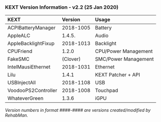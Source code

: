 ### KEXT Version Information - v2.2 (25 Jan 2020)

| KEXT                    | Version   | Usage                |
|:------------------------|:----------|:---------------------|
| ACPIBatteryManager      | 2018-1005 | Battery              |
| AppleALC                | 1.4.5.    | Audio                |
| AppleBacklightFixup     | 2018-1013 | Backlight            |
| CPUFriend               | 1.2.0     | CPU/Power Management |
| FakeSMC                 | (Clover)  | SMC/Power Management |
| IntelMausiEthernet      | 2018-1031 | Ethernet             |
| Lilu                    | 1.4.1     | KEXT Patcher + API   |
| USBInjectAll            | 2018-1108 | USB                  |
| VoodooPS2Controller     | 2018-1008 | Touchpad             |
| WhateverGreen           | 1.3.6     | iGPU                 |

_Version numbers in format ####-#### are versions created/modified by RehabMan._
